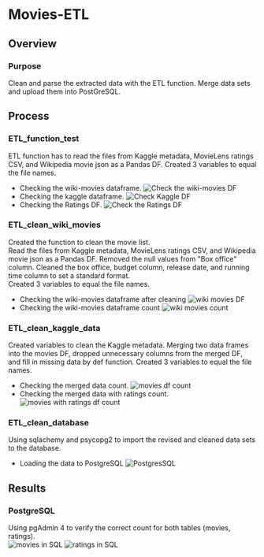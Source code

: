 # Movies-ETL
## Overview
### Purpose
Clean and parse the extracted data with the ETL function.  Merge data sets and upload them into PostGreSQL. 

## Process 
### ETL_function_test
ETL function has to read the files from Kaggle metadata, MovieLens ratings CSV, and Wikipedia movie json as a Pandas DF. Created 3 variables to equal the file names.

  - Checking the wiki-movies dataframe. 
   ![Check the wiki-movies DF](https://user-images.githubusercontent.com/101272613/173411886-c35be98c-7c91-452e-978b-472ae985549c.PNG)
  - Checking the kaggle dataframe. 
   ![Check Kaggle DF](https://user-images.githubusercontent.com/101272613/173411955-79e64cec-cd30-4e64-8e46-8659a12ab174.PNG)
  - Checking the Ratings DF. 
   ![Check the Ratings DF](https://user-images.githubusercontent.com/101272613/173415314-c18e0210-b10c-42a0-8999-fbcb74a8726e.PNG)

### ETL_clean_wiki_movies
Created the function to clean the movie list.  
Read the files from Kaggle metadata, MovieLens ratings CSV, and Wikipedia movie json as a Pandas DF.
Removed the null values from "Box office" column.  Cleaned the box office, budget column, release date, and running time column to set a standard format.  
Created 3 variables to equal the file names. 

  - Checking the wiki-movies dataframe after cleaning
   ![wiki movies DF](https://user-images.githubusercontent.com/101272613/173415552-b312cdf6-492e-4d02-bd78-559f1c49c67e.PNG)
  - Checking the wiki-movies dataframe count
   ![wiki movies count](https://user-images.githubusercontent.com/101272613/173417413-534ffe0b-46d2-4763-8772-5be3ea8deb88.PNG)

### ETL_clean_kaggle_data
Created variables to clean the Kaggle metadata.
Merging two data frames into the movies DF, dropped unnecessary columns from the merged DF, and fill in missing data by def function. 
Created 3 variables to equal the file names.

  - Checking the merged data count. 
   ![movies df count](https://user-images.githubusercontent.com/101272613/173417490-94765e24-3e1c-4183-a6e1-e277687e49ca.PNG)
  - Checking the merged data with ratings count.
   ![movies with ratings df count](https://user-images.githubusercontent.com/101272613/173417596-a7e6aba6-d3e0-46e4-b51c-6484e7eacc3d.PNG)

### ETL_clean_database
Using sqlachemy and psycopg2 to import the revised and cleaned data sets to the database.  

  - Loading the data to PostgreSQL
![PostgresSQL](https://user-images.githubusercontent.com/101272613/173417892-57176e9a-301b-4b64-a60b-89b36141349d.PNG)


## Results
### PostgreSQL
Using pgAdmin 4 to verify the correct count for both tables (movies, ratings).  
![movies in SQL](https://user-images.githubusercontent.com/101272613/173418806-7d079393-bf1f-45ab-8bd3-b0c78fe56051.PNG)
![ratings in SQL](https://user-images.githubusercontent.com/101272613/173418822-335953b9-be71-46bd-961c-13a87cb1af9a.PNG)



